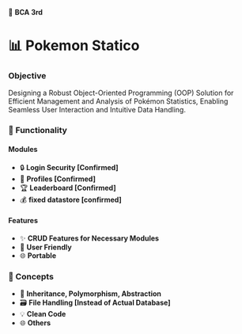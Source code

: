 🌟 **BCA 3rd**

# 📊 Pokemon Statico

### **Objective**
Designing a Robust Object-Oriented Programming (OOP) Solution for Efficient Management and Analysis of Pokémon Statistics, Enabling Seamless User Interaction and Intuitive Data Handling.

### 🚀 Functionality
#### Modules
- 🔒 **Login Security [Confirmed]**
- 👤 **Profiles [Confirmed]**
- 🏆 **Leaderboard [Confirmed]**
- 💰 **fixed datastore [confirmed]**

#### Features
- ✨ **CRUD Features for Necessary Modules**
- 🌈 **User Friendly**
- 🌐 **Portable**


### 🎨 Concepts
- 🧬 **Inheritance, Polymorphism, Abstraction**
- 🗃️ **File Handling [Instead of Actual Database]**
- 💡 **Clean Code**
- 🌐 **Others**
